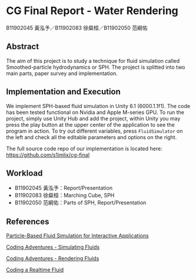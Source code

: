 # CG Final Report - Water Rendering

B11902045 黃泓予／B11902083 徐粲桓／B11902050 范綱佑

## Abstract
The aim of this project is to study a technique for fluid simulation called Smoothed-particle hydrodynamics or SPH. The project is splitted into two main parts, paper survey and implementation. 

## Implementation and Execution
We implement SPH-based fluid simulation in Unity 6.1 (6000.1.1f1). The code has been tested functional on Nvidia and Apple M-series GPU. To run the project, simply use Unity Hub and add the project, within Unity you may press the play button at the upper center of the application to see the program in action. To try out different variables, press `FluidSimulator` on the left and check all the editable parameters and options on the right.

The full source code repo of our implementation is located here: https://github.com/s1imlix/cg-final

## Workload
- B11902045 黃泓予：Report/Presentation
- B11902083 徐粲桓：Marching Cube, SPH
- B11902050 范綱佑：Parts of SPH, Report/Presentation

## References
[Particle-Based Fluid Simulation for Interactive Applications](https://matthias-research.github.io/pages/publications/sca03.pdf)

[Coding Adventures - Simulating Fluids](https://youtu.be/rSKMYc1CQHE?si=kb4Kos4G3hmRzLHc)

[Coding Adventures - Rendering Fluids](https://youtu.be/kOkfC5fLfgE?si=j0w_Q4dAeEOjzrzx)

[Coding a Realtime Fluid](https://youtu.be/zbBwKMRyavE?si=1D4mGIl9FJcPPQYC)
